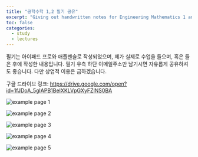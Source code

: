 ```yaml
---
title: "공학수학 1,2 필기 공유"
excerpt: "Giving out handwritten notes for Engineering Mathematics 1 and 2"
toc: false
categories:
  - study
  - lectures
---
```


필기는 아이패드 프로와 애플펜슬로 작성되었으며, 제가 실제로 수업을 들으며, 혹은 들은 후에 작성한 내용입니다. 필기 우측 하단 이메일주소만 남기시면 자유롭게 공유하셔도 좋습니다. 다만 상업적 이용은 금하겠습니다.

구글 드라이브 링크: https://drive.google.com/open?id=1fJDoA_5gIAPB1BeIXKLVpGXyFZlNS0BA

![example page 1](/assets/images/posts/2018-10-31-EM1.png)

![example page 2](/assets/images/posts/2018-10-31-EM2.png)

![example page 3](/assets/images/posts/2018-10-31-EM3.png)

![example page 4](/assets/images/posts/2018-10-31-EM4.png)

![example page 5](/assets/images/posts/2018-10-31-EM5.png)
